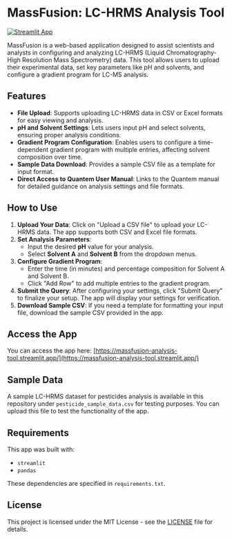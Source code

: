 # MassFusion: LC-HRMS Analysis Tool

[![Streamlit App](https://static.streamlit.io/badges/streamlit_badge_black_white.svg)](https://massfusion-analysis-tool.streamlit.app/)

MassFusion is a web-based application designed to assist scientists and analysts in configuring and analyzing LC-HRMS (Liquid Chromatography-High Resolution Mass Spectrometry) data. This tool allows users to upload their experimental data, set key parameters like pH and solvents, and configure a gradient program for LC-MS analysis.

## Features

- **File Upload**: Supports uploading LC-HRMS data in CSV or Excel formats for easy viewing and analysis.
- **pH and Solvent Settings**: Lets users input pH and select solvents, ensuring proper analysis conditions.
- **Gradient Program Configuration**: Enables users to configure a time-dependent gradient program with multiple entries, affecting solvent composition over time.
- **Sample Data Download**: Provides a sample CSV file as a template for input format.
- **Direct Access to Quantem User Manual**: Links to the Quantem manual for detailed guidance on analysis settings and file formats.

## How to Use

1. **Upload Your Data**: Click on "Upload a CSV file" to upload your LC-HRMS data. The app supports both CSV and Excel file formats.
2. **Set Analysis Parameters**:
   - Input the desired **pH** value for your analysis.
   - Select **Solvent A** and **Solvent B** from the dropdown menus.
3. **Configure Gradient Program**:
   - Enter the time (in minutes) and percentage composition for Solvent A and Solvent B.
   - Click "Add Row" to add multiple entries to the gradient program.
4. **Submit the Query**: After configuring your settings, click "Submit Query" to finalize your setup. The app will display your settings for verification.
5. **Download Sample CSV**: If you need a template for formatting your input file, download the sample CSV provided in the app.

## Access the App

You can access the app here: [https://massfusion-analysis-tool.streamlit.app/](https://massfusion-analysis-tool.streamlit.app/)

## Sample Data

A sample LC-HRMS dataset for pesticides analysis is available in this repository under `pesticide_sample_data.csv` for testing purposes. You can upload this file to test the functionality of the app.

## Requirements

This app was built with:
- `streamlit`
- `pandas`

These dependencies are specified in `requirements.txt`.

## License

This project is licensed under the MIT License - see the [LICENSE](LICENSE) file for details.

